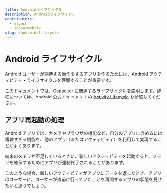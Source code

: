 ```yaml
---
title: Androidライフサイクル
description: Androidライフサイクル
contributors:
  - mlynch
  - jcesarmobile
slug: /android/lifecycle
---
```


# Android ライフサイクル

Android ユーザーが期待する動作をするアプリを作るためには、Android アクティビティ・ライフサイクルを理解することが重要です。

このドキュメントでは、Capacitor に関連するライフサイクルを説明します。詳細については、Android 公式ドキュメントの [Activity Lifecycle](https://developer.android.com/guide/components/activities/activity-lifecycle.html) を参照してください。

## アプリ再起動の処理

Android アプリでは、カメラやブラウザの機能など、自分のアプリに含めるには複雑すぎる機能を、他のアプリ（またはアクティビティ）を利用して実現することがよくあります。

端末のメモリが不足しているときに、新しいアクティビティを起動すると、メモリを確保するためにアプリが強制終了されることがあります。

このような場合、新しいアクティビティがアプリにデータを返したとき、アプリはユーザーに、ユーザーが直前に行っていたことを再開するアプリの状態を見せたいと思うでしょう。
